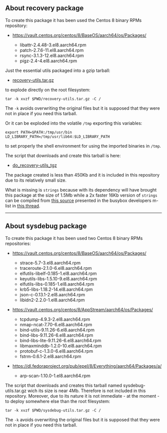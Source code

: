 ## About recovery package

To create this package it has been used the Centos 8 binary RPMs repository:

* https://vault.centos.org/centos/8/BaseOS/aarch64/os/Packages/

  * libattr-2.4.48-3.el8.aarch64.rpm
  * patch-2.7.6-11.el8.aarch64.rpm
  * rsync-3.1.3-12.el8.aarch64.rpm
  * pigz-2.4-4.el8.aarch64.rpm

Just the essential utils packaged into a gzip tarball:

* [recovery-utils.tar.gz](recovery-utils.tar.gz)

to explode directly on the root filesystem:

```
tar -k xvzf $PWD/recovery-utils.tar.gz -C /
```

The `-k` avoids overwriting the original files but it is supposed that they were not in place if you need this tarball.

Or it can be exploded into the volatile `/tmp` exporting this variables:

```
export PATH=$PATH:/tmp/usr/bin LD_LIBRARY_PATH=/tmp/usr/lib64:$LD_LIBRARY_PATH
```

to set properly the shell environment for using the imported binaries in `/tmp`.

The script that downloads and create this tarball is here:

* [do_recovery-utils_tgz](do_recovery-utils_tgz)

The package created is less than 450Kb and it is included in this repository due to its relatively small size.

What is missing is `strings` because with its dependency will have brought this package at the size of 1.5Mb while a 2x faster 16Kb version of `strings` can be compiled from [this source](strings.c) presented in the busybox developers m-list in [this thread](https://lists.busybox.net/pipermail/busybox/2023-July/090396.html).
 
---

## About sysdebug package

To create this package it has been used two Centos 8 binary RPMs repositories:

* https://vault.centos.org/centos/8/BaseOS/aarch64/os/Packages/

  * strace-5.7-3.el8.aarch64.rpm
  * traceroute-2.1.0-6.el8.aarch64.rpm
  * elfutils-libelf-0.185-1.el8.aarch64.rpm
  * keyutils-libs-1.5.10-9.el8.aarch64.rpm
  * elfutils-libs-0.185-1.el8.aarch64.rpm
  * krb5-libs-1.18.2-14.el8.aarch64.rpm
  * json-c-0.13.1-2.el8.aarch64.rpm
  * libidn2-2.2.0-1.el8.aarch64.rpm

* https://vault.centos.org/centos/8/AppStream/aarch64/os/Packages/
  
  * tcpdump-4.9.3-2.el8.aarch64.rpm
  * nmap-ncat-7.70-6.el8.aarch64.rpm
  * bind-utils-9.11.26-6.el8.aarch64.rpm
  * bind-libs-9.11.26-6.el8.aarch64.rpm
  * bind-libs-lite-9.11.26-6.el8.aarch64.rpm
  * libmaxminddb-1.2.0-10.el8.aarch64.rpm
  * protobuf-c-1.3.0-6.el8.aarch64.rpm
  * fstrm-0.6.1-2.el8.aarch64.rpm

* https://dl.fedoraproject.org/pub/epel/8/Everything/aarch64/Packages/a/

  * arp-scan-1.10.0-1.el8.aarch64.rpm

The script that downloads and creates this tarball named sysdebug-utils.tar.gz wich its size is near 4Mb. Therefore is not included in this repository. Moreover, due to its nature it is not immediate - at the moment - to deploy somewhere else than the root filesystem:

```
tar -k xvzf $PWD/sysdebug-utils.tar.gz -C /
```

The `-k` avoids overwriting the original files but it is supposed that they were not in place if you need this tarball.
